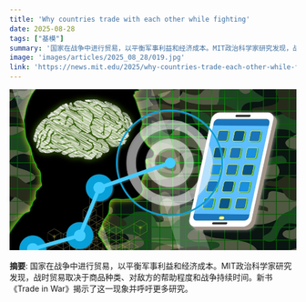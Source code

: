 ```yaml
---
title: 'Why countries trade with each other while fighting'
date: 2025-08-28
tags: ["基模"]
summary: '国家在战争中进行贸易，以平衡军事利益和经济成本。MIT政治科学家研究发现，战时贸易取决于商品种类、对敌方的帮助程度和战争持续时间。新书《Trade in War》揭示了这一现象并呼吁更多研究。'
image: 'images/articles/2025_08_28/019.jpg'
link: 'https://news.mit.edu/2025/why-countries-trade-each-other-while-fighting-mariya-grinberg-book-0828'
---
```

![Why countries trade with each other while fighting](images/articles/2025_08_28/019.jpg)

**摘要**: 国家在战争中进行贸易，以平衡军事利益和经济成本。MIT政治科学家研究发现，战时贸易取决于商品种类、对敌方的帮助程度和战争持续时间。新书《Trade in War》揭示了这一现象并呼吁更多研究。
